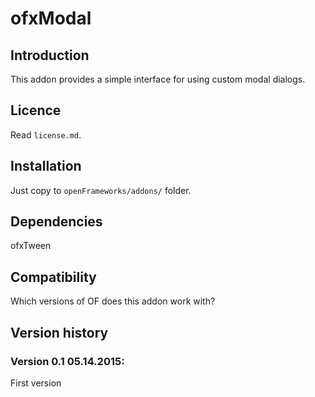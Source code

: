 ofxModal
=====================================

Introduction
------------
This addon provides a simple interface for using custom modal dialogs.

Licence
-------
Read `license.md`.

Installation
------------
Just copy to `openFrameworks/addons/` folder.

Dependencies
------------
ofxTween

Compatibility
------------
Which versions of OF does this addon work with?


Version history
------------

### Version 0.1 05.14.2015:
First version



